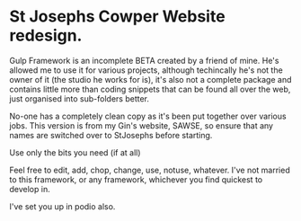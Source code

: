 # St Josephs Cowper Website redesign. 

Gulp Framework is an incomplete BETA created by a friend of mine. He's allowed me to use it for various projects, although techincally he's not the owner of it (the studio he works for is), it's also not a complete package and contains little more than coding snippets that can be found all over the web, just organised into sub-folders better. 


No-one has a completely clean copy as it's been put together over various jobs. 
This version is from my Gin's website, SAWSE, so ensure that any names are switched over to StJosephs before starting. 

Use only the bits you need (if at all) 

Feel free to edit, add, chop, change, use, notuse, whatever. I've not married to this framework, or any framework, whichever you find quickest to develop in. 


I've set you up in podio also. 


